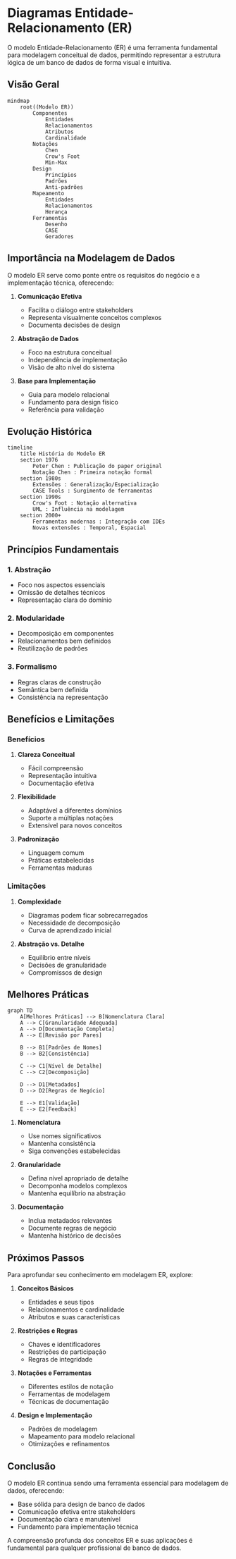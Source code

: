 # Diagramas Entidade-Relacionamento (ER)

O modelo Entidade-Relacionamento (ER) é uma ferramenta fundamental para modelagem conceitual de dados, permitindo representar a estrutura lógica de um banco de dados de forma visual e intuitiva.

## Visão Geral

```mermaid
mindmap
    root((Modelo ER))
        Componentes
            Entidades
            Relacionamentos
            Atributos
            Cardinalidade
        Notações
            Chen
            Crow's Foot
            Min-Max
        Design
            Princípios
            Padrões
            Anti-padrões
        Mapeamento
            Entidades
            Relacionamentos
            Herança
        Ferramentas
            Desenho
            CASE
            Geradores
```

## Importância na Modelagem de Dados

O modelo ER serve como ponte entre os requisitos do negócio e a implementação técnica, oferecendo:

1. **Comunicação Efetiva**
   - Facilita o diálogo entre stakeholders
   - Representa visualmente conceitos complexos
   - Documenta decisões de design

2. **Abstração de Dados**
   - Foco na estrutura conceitual
   - Independência de implementação
   - Visão de alto nível do sistema

3. **Base para Implementação**
   - Guia para modelo relacional
   - Fundamento para design físico
   - Referência para validação

## Evolução Histórica

```mermaid
timeline
    title História do Modelo ER
    section 1976
        Peter Chen : Publicação do paper original
        Notação Chen : Primeira notação formal
    section 1980s
        Extensões : Generalização/Especialização
        CASE Tools : Surgimento de ferramentas
    section 1990s
        Crow's Foot : Notação alternativa
        UML : Influência na modelagem
    section 2000+
        Ferramentas modernas : Integração com IDEs
        Novas extensões : Temporal, Espacial
```

## Princípios Fundamentais

### 1. Abstração
- Foco nos aspectos essenciais
- Omissão de detalhes técnicos
- Representação clara do domínio

### 2. Modularidade
- Decomposição em componentes
- Relacionamentos bem definidos
- Reutilização de padrões

### 3. Formalismo
- Regras claras de construção
- Semântica bem definida
- Consistência na representação

## Benefícios e Limitações

### Benefícios
1. **Clareza Conceitual**
   - Fácil compreensão
   - Representação intuitiva
   - Documentação efetiva

2. **Flexibilidade**
   - Adaptável a diferentes domínios
   - Suporte a múltiplas notações
   - Extensível para novos conceitos

3. **Padronização**
   - Linguagem comum
   - Práticas estabelecidas
   - Ferramentas maduras

### Limitações
1. **Complexidade**
   - Diagramas podem ficar sobrecarregados
   - Necessidade de decomposição
   - Curva de aprendizado inicial

2. **Abstração vs. Detalhe**
   - Equilíbrio entre níveis
   - Decisões de granularidade
   - Compromissos de design

## Melhores Práticas

```mermaid
graph TD
    A[Melhores Práticas] --> B[Nomenclatura Clara]
    A --> C[Granularidade Adequada]
    A --> D[Documentação Completa]
    A --> E[Revisão por Pares]
    
    B --> B1[Padrões de Nomes]
    B --> B2[Consistência]
    
    C --> C1[Nível de Detalhe]
    C --> C2[Decomposição]
    
    D --> D1[Metadados]
    D --> D2[Regras de Negócio]
    
    E --> E1[Validação]
    E --> E2[Feedback]
```

1. **Nomenclatura**
   - Use nomes significativos
   - Mantenha consistência
   - Siga convenções estabelecidas

2. **Granularidade**
   - Defina nível apropriado de detalhe
   - Decomponha modelos complexos
   - Mantenha equilíbrio na abstração

3. **Documentação**
   - Inclua metadados relevantes
   - Documente regras de negócio
   - Mantenha histórico de decisões

## Próximos Passos

Para aprofundar seu conhecimento em modelagem ER, explore:

1. **Conceitos Básicos**
   - Entidades e seus tipos
   - Relacionamentos e cardinalidade
   - Atributos e suas características

2. **Restrições e Regras**
   - Chaves e identificadores
   - Restrições de participação
   - Regras de integridade

3. **Notações e Ferramentas**
   - Diferentes estilos de notação
   - Ferramentas de modelagem
   - Técnicas de documentação

4. **Design e Implementação**
   - Padrões de modelagem
   - Mapeamento para modelo relacional
   - Otimizações e refinamentos

## Conclusão

O modelo ER continua sendo uma ferramenta essencial para modelagem de dados, oferecendo:
- Base sólida para design de banco de dados
- Comunicação efetiva entre stakeholders
- Documentação clara e manutenível
- Fundamento para implementação técnica

A compreensão profunda dos conceitos ER e suas aplicações é fundamental para qualquer profissional de banco de dados.